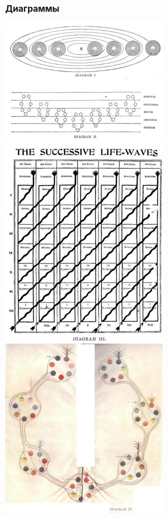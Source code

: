 # Диаграммы

![диаграмма 1](/img/1.jpg)
![диаграмма 2](/img/2.jpg)
![диаграмма 3](/img/3.jpg)
![диаграмма 4](/img/4.jpg)
